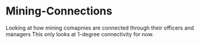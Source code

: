 # Mining-Connections
Looking at how mining comapnies are connected through their officers and managers
This only looks at 1-degree connectivity for now.
